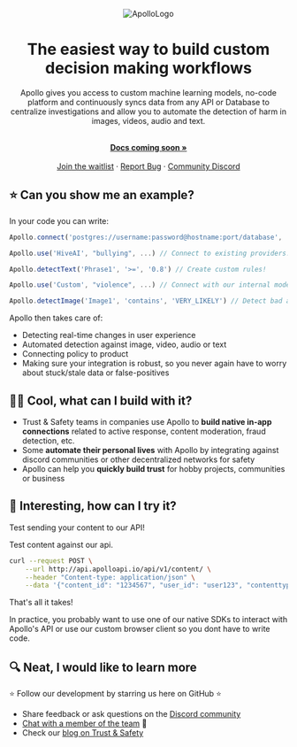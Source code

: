 <div align="center">

![ApolloLogo](https://uploads-ssl.webflow.com/640ca38ad086fde245b76c9d/643fffb82419ac18d39e3e4e_Screenshot%202023-04-19%20at%2010.50.13%20AM.png)

</div>

<h1 align="center">The easiest way to build custom decision making workflows</h1>

<div align="center">
Apollo gives you access to custom machine learning models, no-code platform and continuously syncs data from any API or Database to centralize investigations and allow you to automate the detection of harm in images, videos, audio and text.
</div>

<p align="center">
    <br />
    <a href="https://apolloapi.io" rel="dofollow"><strong>Docs coming soon »</strong></a>
    <br />

  <br/>
    <!-- <a href="https://docs.nango.dev">Examples</a> -->
    <a href="https://www.apolloapi.io/">Join the waitlist</a>
    ·
    <a href="https://github.com/apolloapi/apolloapi/issues">Report Bug</a>
    ·
    <a href="https://discord.gg/ZUH7f7AzUY">Community Discord</a>
</p>

## ⭐ Can you show me an example?

In your code you can write:

```ts
Apollo.connect('postgres://username:password@hostname:port/database', ...) // Starts syncing content forever!

Apollo.use('HiveAI', "bullying", ...) // Connect to existing providers!

Apollo.detectText('Phrase1', '>=', '0.8') // Create custom rules!

Apollo.use('Custom', "violence", ...) // Connect with our internal models!

Apollo.detectImage('Image1', 'contains', 'VERY_LIKELY') // Detect bad actors at scale!
```

Apollo then takes care of:

- Detecting real-time changes in user experience
- Automated detection against image, video, audio or text
- Connecting policy to product
- Making sure your integration is robust, so you never again have to worry about stuck/stale data or false-positives

## 🧑‍💻 Cool, what can I build with it?

- Trust & Safety teams in companies use Apollo to **build native in-app connections** related to active response, content moderation, fraud detection, etc.
- Some **automate their personal lives** with Apollo by integrating against discord communities or other decentralized networks for safety
- Apollo can help you **quickly build trust** for hobby projects, communities or business

## 🚀 Interesting, how can I try it?

<!-- Let's setup your first Integration in 2 minutes!

It will pull from your local database (and keep it in sync). -->

Test sending your content to our API!

<!--
Clone the repo and start Apollo locally...

```bash
git clone https://github.com/apolloapi/apolloapi.git
cd apolloapi && docker compose up
``` -->

<!-- ...and create a Integration with a simple CURL command: -->

Test content against our api.

```bash
curl --request POST \
    --url http://api.apolloapi.io/api/v1/content/ \
    --header "Content-type: application/json" \
    --data '{"content_id": "1234567", "user_id": "user123", "contenttype": "Post", "content": { "text": "some text posted on your platform or community"}}'
```

That's all it takes!

<!-- That's all it takes! You can check out [the list of all Pokémons in your local database](http://localhost:8080/?pgsql=nango-db&username=nango&db=nango&ns=public&select=_nango_raw) (password is `nango`). -->

In practice, you probably want to use one of our native SDKs to interact with Apollo's API or use our custom browser client so you dont have to write code.

<!-- ```js
import { Nango } from "@nangohq/node-client";
let config = {
  response_path: "results", // The path to the Pokémons objects in the response.
  paging_url_path: "next", // The path to the next page's url in the response.
};
await Nango.sync("https://pokeapi.co/api/v2/pokemon", config);
``` -->

## 🔍 Neat, I would like to learn more

⭐ Follow our development by starring us here on GitHub ⭐

<!-- - Explore some [Real world examples](https://www.thebriefnewsletter.com) -->

- Share feedback or ask questions on the [Discord community](https://discord.gg/ZUH7f7AzUY)
- [Chat with a member of the team](https://apolloapi.io) 👋
- Check our [blog on Trust & Safety](https://www.thebriefnewsletter.com)
